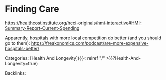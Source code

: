 # Finding Care

https://healthcostinstitute.org/hcci-originals/hmi-interactive#HMI-Summary-Report-Current-Spending

Apparently, hospitals with more local competition do better (and you should go
to them): https://freakonomics.com/podcast/are-more-expensive-hospitals-better/










Categories: [Health And Longevity]({{< relref "/" >}}?Health-And-Longevity=true)

Backlinks: 